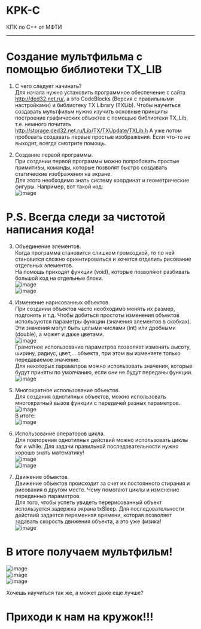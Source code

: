 # KPK-C
КПК по C++ от МФТИ

------------------------------
# Создание мультфильма с помощью библиотеки TX_LIB

1. С чего следует начинать?  
Для начала нужно установить программное обеспечение с сайта http://ded32.net.ru/, а это CodeBlocks (Версия с правильными настройками) и библиотеку TX Library (TXLib).
Чтобы научиться создавать мультфильм нужно изучить основные принципы построение графических объектов с помощью библиотеки TX_Lib, т.е. немного почитать  http://storage.ded32.net.ru/Lib/TX/TXUpdate/TXLib.h
А уже потом пробовать создавать первые простые изображения. Если что-то не выходит, всегда смотрите помощь.

2. Создание первой программы.  
При создании первой программы можно попробовать простые примитивы, команды, которые позволят быстро создавать статические изображения на экране.  
Для этого необходимо знать систему координат и геометрические фигуры.
Например, вот такой код:  
![image](https://user-images.githubusercontent.com/20418283/114437397-efe97980-9bdf-11eb-87b1-f65bc45d238f.png)  
# P.S. Всегда следи за чистотой написания кода!

3. Объединение элементов.  
Когда программа становится слишком громоздкой, то по ней становится сложно ориентироваться и хочется отделить рисование отдельных элементов.  
На помощь приходят функции (void), которые позволяют разбивать большой код на отдельные блоки.  
![image](https://user-images.githubusercontent.com/20418283/114438426-32f81c80-9be1-11eb-828a-11b3091d82ea.png)  
![image](https://user-images.githubusercontent.com/20418283/114438637-75b9f480-9be1-11eb-8093-38907114f313.png)


4. Изменение нарисованных объектов.  
При создании объектов часто необходимо менять их размер, подгонять и т.д.  Чтобы добиться простоты изменения объектов используются параметры функции (значения элементов в скобках). Эти значения могут быть целыми числами (int) или дробными (double), а может и даже цветами.  
![image](https://user-images.githubusercontent.com/20418283/114439277-3dff7c80-9be2-11eb-930e-3e87a4aa2c7c.png)  
Грамотное использование параметров позволяет изменять высоту, ширину, радиус, цвет,... объекта, при этом вы изменяете только передаваемое значение.  
Для некоторых параметров можно использовать значения, которые будут приняты по умолчанию, если они не будут переданы функции.  
![image](https://user-images.githubusercontent.com/20418283/114440728-ea8e2e00-9be3-11eb-9944-97561e647558.png)

5. Многократное использование объектов.  
Для создания однотипных объектов, можно использовать многократный вызов функции с передачей разных параметров.  
![image](https://user-images.githubusercontent.com/20418283/114440856-14dfeb80-9be4-11eb-939b-f8838fa8e11e.png)  
В итоге:  
![image](https://user-images.githubusercontent.com/20418283/114440981-41940300-9be4-11eb-8013-bda6c32e46dd.png)

6. Использование операторов цикла.  
Для повторения однотипных действий можно использовать циклы for и while. Для задачи правильной последовательности нужно хорошо знать математику!  
![image](https://user-images.githubusercontent.com/20418283/114441434-d39c0b80-9be4-11eb-8c84-955aa73b8cbe.png)  
![image](https://user-images.githubusercontent.com/20418283/114441614-08a85e00-9be5-11eb-8e31-c45bb8376fbf.png)

7. Движение объектов.  
Движение объектов происходит за счет их постоянного стирания и рисования в другом месте. Чему помогают циклы и изменение переданных параметров.  
Для того, чтобы успеть увидеть перерисованный объект используется задержка экрана txSleep. Для последовательности действий задается переменная времени, которая позволяет задавать скорость движения объекта, а это уже физика!  
![image](https://user-images.githubusercontent.com/20418283/114443227-ddbf0980-9be6-11eb-8b48-c78045b07a4e.png)  
# В итоге получаем мультфильм! 
![image](https://user-images.githubusercontent.com/20418283/114443468-270f5900-9be7-11eb-932a-50159be8190c.png)  
![image](https://user-images.githubusercontent.com/20418283/114443683-676ed700-9be7-11eb-9c5d-6c57b257fe49.png)  
![image](https://user-images.githubusercontent.com/20418283/114443890-ab61dc00-9be7-11eb-88f1-92da9db5bf9e.png)  

Хочешь научиться так же, а может даже еще лучше?
# Приходи к нам на кружок!!!












